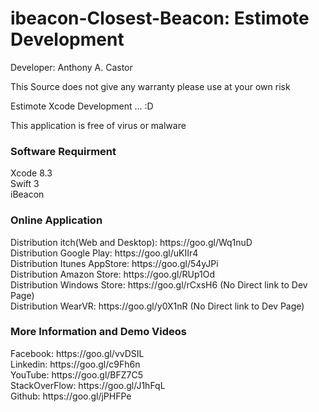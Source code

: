 # ibeacon-Closest-Beacon: Estimote Development
Developer: Anthony A. Castor

This Source does not give any warranty please use at your own risk </br>

Estimote Xcode Development ... :D </br>

This application is free of virus or malware </br>

<h3>Software Requirment </h3>
Xcode 8.3<br/>
Swift 3<br/>
iBeacon<br/>

<h3>Online Application</h3>
Distribution itch(Web and Desktop): https://goo.gl/Wq1nuD </br>
Distribution Google Play: https://goo.gl/uKIIr4 </br>
Distribution Itunes AppStore: https://goo.gl/54yJPi </br>
Distribution Amazon Store: https://goo.gl/RUp1Od </br>
Distribution Windows Store: https://goo.gl/rCxsH6   (No Direct link to Dev Page) </br>
Distribution WearVR: https://goo.gl/y0X1nR  (No Direct link to Dev Page) </br>

<h3>More Information and Demo Videos </h3>
Facebook: https://goo.gl/vvDSIL </br>
Linkedin: https://goo.gl/c9Fh6n </br>
YouTube: https://goo.gl/BFZ7C5 </br>
StackOverFlow: https://goo.gl/J1hFqL </br>
Github: https://goo.gl/jPHFPe </br></br>